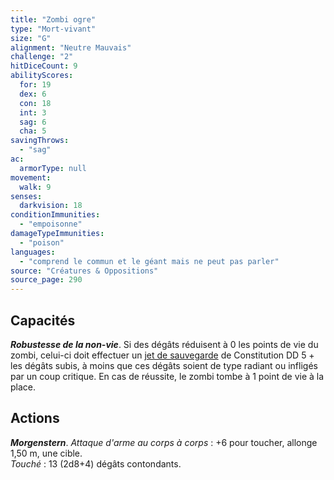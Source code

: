 ```yaml
---
title: "Zombi ogre"
type: "Mort-vivant"
size: "G"
alignment: "Neutre Mauvais"
challenge: "2"
hitDiceCount: 9
abilityScores:
  for: 19
  dex: 6
  con: 18
  int: 3
  sag: 6
  cha: 5
savingThrows:
  - "sag"
ac:
  armorType: null
movement:
  walk: 9
senses:
  darkvision: 18
conditionImmunities:
  - "empoisonne"
damageTypeImmunities:
  - "poison"
languages:
  - "comprend le commun et le géant mais ne peut pas parler"
source: "Créatures & Oppositions"
source_page: 290
---
```

## Capacités
_**Robustesse de la non-vie**_. Si des dégâts réduisent à 0 les points de vie du zombi, celui-ci doit effectuer un [jet de sauvegarde](/utiliser-les-caracteristiques#jets-de-sauvegarde) de Constitution DD 5 + les dégâts subis, à moins que ces dégâts soient de type radiant ou infligés par un coup critique. En cas de réussite, le zombi tombe à 1 point de vie à la place.

## Actions
_**Morgenstern**_. _Attaque d'arme au corps à corps_ : +6 pour toucher, allonge 1,50 m, une cible.  
_Touché_ : 13 (2d8+4) dégâts contondants.
